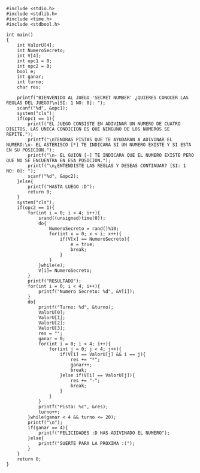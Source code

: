 	#include <stdio.h>
	#include <stdlib.h>
	#include <time.h>
	#include <stdbool.h>

	int main()
	{
		int ValorU[4];
		int NumeroSecreto;
		int V[4];
		int opc1 = 0;
		int opc2 = 0;
		bool e;
		int ganar;
		int turno;
		char res;

		printf("BIENVENIDO AL JUEGO 'SECRET NUMBER' ¿QUIERES CONOCER LAS REGLAS DEL JUEGO?\n[SI: 1 NO: 0]: ");
		scanf("%d", &opc1);
		system("cls");
		if(opc1 == 1){
			printf("EL JUEGO CONSISTE EN ADIVINAR UN NUMERO DE CUATRO DIGITOS, LAS UNICA CONDICION ES QUE NINGUNO DE LOS NUMEROS SE REPITE.");
			printf("\nTENDRAS PISTAS QUE TE AYUDARAN A ADIVINAR EL NUMERO:\n- EL ASTERISCO [*] TE INDICARA SI UN NUMERO EXISTE Y SI ESTA EN SU POSICION.");
			printf("\n- EL GUION [-] TE INDICARA QUE EL NUMERO EXISTE PERO QUE NO SE ENCUENTRA EN ESA POSICION.");
			printf("\n¿ENTENDISTE LAS REGLAS Y DESEAS CONTINUAR? [SI: 1 NO: 0]: ");
			scanf("%d", &opc2);
		}else{
			printf("HASTA LUEGO :D");
			return 0;
		}
		system("cls");
		if(opc2 == 1){
			for(int i = 0; i < 4; i++){
				srand((unsigned)time(0));
				do{
					NumeroSecreto = rand()%10;
					for(int x = 0; x < i; x++){
						if(V[x] == NumeroSecreto){
							e = true;
							break;
						}
					}
				}while(e);
				V[i]= NumeroSecreto;
			}
			printf("RESULTADO");
			for(int i = 0; i < 4; i++){
				printf("Numero Secreto: %d", &V[i]);
			}
			do{
				printf("Turno: %d", &turno);
				ValorU[0];
				ValorU[1];
				ValorU[2];
				ValorU[3];
				res = "";
				ganar = 0;
				for(int i = 0; i < 4; i++){
					for(int j = 0; j < 4; j++){
						if(V[i] == ValorU[j] && i == j){
							res += "*";
							ganar++;
							break;
						}else if(V[i] == ValorU[j]){
							res += "-";
							break;
						}
					}
				}
				printf("Pista: %c", &res);
				turno++;
			}while(ganar < 4 && turno <= 20);
			printf("\n");
			if(ganar == 4){
				printf("FELICIDADES :D HAS ADIVINADO EL NUMERO");
			}else{
				printf("SUERTE PARA LA PROXIMA :(");
			}
		}
		return 0;
	}
